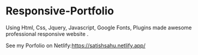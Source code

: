 # Responsive-Portfolio
Using Html, Css, Jquery, Javascript, Google Fonts, Plugins made awesome professional responsive website .
<br>

See my Porfolio on Netlify:https://satishsahu.netlify.app/
